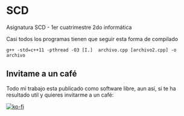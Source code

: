 # SCD
Asignatura SCD - 1er cuatrimestre 2do informática


Casi todos los programas tienen que seguir esta forma de compilado

`g++ -std=c++11 -pthread -O3 [I.]  archivo.cpp [archivo2.cpp] -o archivo `


## Invitame a un café

Todo mi trabajo esta publicado como software libre, aun así, si te ha resultado util y quieres invitarme a un café:

[![ko-fi](https://www.ko-fi.com/img/githubbutton_sm.svg)](https://ko-fi.com/Y8Y81WT9M)
